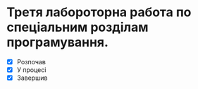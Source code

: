 # Третя лабороторна работа по спеціальним розділам програмування.  
- [x] Розпочав
- [x] У процесі
- [x] Завершив
